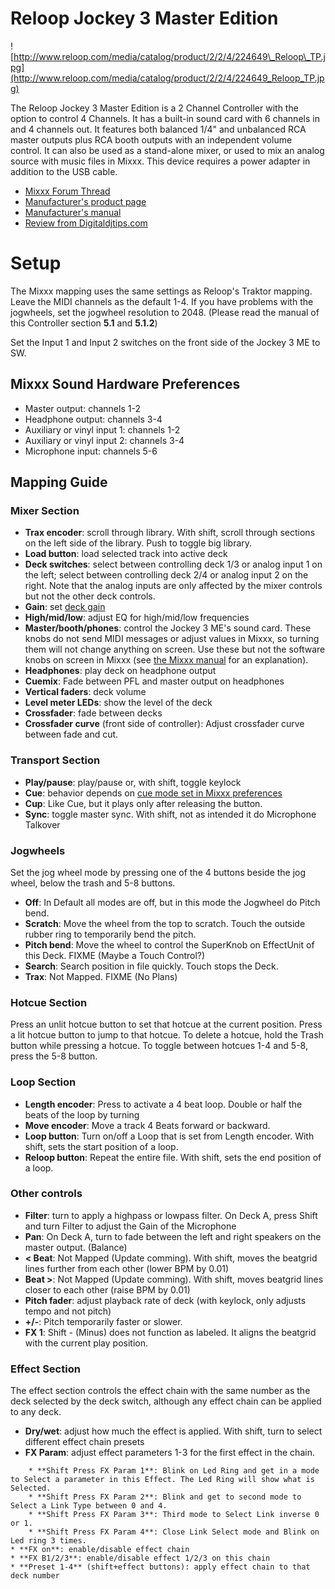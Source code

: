 # Reloop Jockey 3 Master Edition

![http://www.reloop.com/media/catalog/product/2/2/4/224649\_Reloop\_TP.jpg](http://www.reloop.com/media/catalog/product/2/2/4/224649_Reloop_TP.jpg)

The Reloop Jockey 3 Master Edition is a 2 Channel Controller with the
option to control 4 Channels. It has a built-in sound card with 6
channels in and 4 channels out. It features both balanced 1/4" and
unbalanced RCA master outputs plus RCA booth outputs with an independent
volume control. It can also be used as a stand-alone mixer, or used to
mix an analog source with music files in Mixxx. This device requires a
power adapter in addition to the USB cable.

  - [Mixxx Forum
    Thread](http://mixxx.org/forums/viewtopic.php?f=7&t=5418)
  - [Manufacturer's product
    page](http://www.reloop.com/reloop-jockey-3-me)
  - [Manufacturer's
    manual](http://www.reloop.com/media/catalog/product/pdf/2/2/4/224649_Reloop_IM.pdf)
  - [Review from
    Digitaldjtips.com](http://www.digitaldjtips.com/2011/05/review-video-reloop-jockey-iii-me-controller/2/)

# Setup

The Mixxx mapping uses the same settings as Reloop's Traktor mapping.
Leave the MIDI channels as the default 1-4. If you have problems with
the jogwheels, set the jogwheel resolution to 2048. (Please read the
manual of this Controller section **5.1** and **5.1.2**)

Set the Input 1 and Input 2 switches on the front side of the Jockey 3
ME to SW.

## Mixxx Sound Hardware Preferences

  - Master output: channels 1-2
  - Headphone output: channels 3-4
  - Auxiliary or vinyl input 1: channels 1-2
  - Auxiliary or vinyl input 2: channels 3-4
  - Microphone input: channels 5-6

## Mapping Guide

### Mixer Section

  - **Trax encoder**: scroll through library. With shift, scroll through
    sections on the left side of the library. Push to toggle big
    library.
  - **Load button**: load selected track into active deck
  - **Deck switches**: select between controlling deck 1/3 or analog
    input 1 on the left; select between controlling deck 2/4 or analog
    input 2 on the right. Note that the analog inputs are only affected
    by the mixer controls but not the other deck controls.
  - **Gain**: set [deck
    gain](http://mixxx.org/manual/latest/chapters/user_interface.html#equalizers-and-gain-knobs)
  - **High/mid/low**: adjust EQ for high/mid/low frequencies
  - **Master/booth/phones**: control the Jockey 3 ME's sound card. These
    knobs do not send MIDI messages or adjust values in Mixxx, so
    turning them will not change anything on screen. Use these but not
    the software knobs on screen in Mixxx (see [the Mixxx
    manual](http://mixxx.org/manual/latest/chapters/user_interface.html#interface-gain-knob)
    for an explanation).
  - **Headphones**: play deck on headphone output
  - **Cuemix**: Fade between PFL and master output on headphones
  - **Vertical faders**: deck volume
  - **Level meter LEDs**: show the level of the deck
  - **Crossfader**: fade between decks
  - **Crossfader curve** (front side of controller): Adjust crossfader
    curve between fade and cut.

### Transport Section

  - **Play/pause**: play/pause or, with shift, toggle keylock
  - **Cue**: behavior depends on [cue mode set in Mixxx
    preferences](http://mixxx.org/manual/latest/chapters/user_interface.html#interface-cue-modes)
  - **Cup**: Like Cue, but it plays only after releasing the button.
  - **Sync**: toggle master sync. With shift, not as intended it do
    Microphone Talkover

### Jogwheels

Set the jog wheel mode by pressing one of the 4 buttons beside the jog
wheel, below the trash and 5-8 buttons.

  - **Off**: In Default all modes are off, but in this mode the Jogwheel
    do Pitch bend.
  - **Scratch**: Move the wheel from the top to scratch. Touch the
    outside rubber ring to temporarily bend the pitch.
  - **Pitch bend**: Move the wheel to control the SuperKnob on
    EffectUnit of this Deck. FIXME (Maybe a Touch Control?)
  - **Search**: Search position in file quickly. Touch stops the Deck.
  - **Trax**: Not Mapped. FIXME (No Plans)

### Hotcue Section

Press an unlit hotcue button to set that hotcue at the current position.
Press a lit hotcue button to jump to that hotcue. To delete a hotcue,
hold the Trash button while pressing a hotcue. To toggle between hotcues
1-4 and 5-8, press the 5-8 button.

### Loop Section

  - **Length encoder**: Press to activate a 4 beat loop. Double or half
    the beats of the loop by turning
  - **Move encoder**: Move a track 4 Beats forward or backward.
  - **Loop button**: Turn on/off a Loop that is set from Length encoder.
    With shift, sets the start position of a loop.
  - **Reloop button**: Repeat the entire file. With shift, sets the end
    position of a loop.

### Other controls

  - **Filter**: turn to apply a highpass or lowpass filter. On Deck A,
    press Shift and turn Filter to adjust the Gain of the Microphone
  - **Pan**: On Deck A, turn to fade between the left and right speakers
    on the master output. (Balance)
  - **\< Beat**: Not Mapped (Update comming). With shift, moves the
    beatgrid lines further from each other (lower BPM by 0.01)
  - **Beat \>**: Not Mapped (Update comming). With shift, moves beatgrid
    lines closer to each other (raise BPM by 0.01)
  - **Pitch fader**: adjust playback rate of deck (with keylock, only
    adjusts tempo and not pitch)
  - **+/-**: Pitch temporarily faster or slower.
  - **FX 1**: Shift - (Minus) does not function as labeled. It aligns
    the beatgrid with the current play position.

### Effect Section

The effect section controls the effect chain with the same number as the
deck selected by the deck switch, although any effect chain can be
applied to any deck.

  - **Dry/wet**: adjust how much the effect is applied. With shift, turn
    to select different effect chain presets
  - **FX Param**: adjust effect parameters 1-3 for the first effect in
    the chain.

<!-- end list -->

``` 
    * **Shift Press FX Param 1**: Blink on Led Ring and get in a mode to Select a parameter in this Effect. The Led Ring will show what is Selected.
    * **Shift Press FX Param 2**: Blink and get to second mode to Select a Link Type between 0 and 4.
    * **Shift Press FX Param 3**: Third mode to Select Link inverse 0 or 1.
    * **Shift Press FX Param 4**: Close Link Select mode and Blink on Led ring 3 times.
* **FX on**: enable/disable effect chain
* **FX B1/2/3**: enable/disable effect 1/2/3 on this chain
* **Preset 1-4** (shift+effect buttons): apply effect chain to that deck number
```
